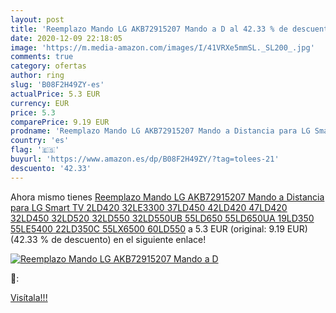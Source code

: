 ```yaml
---
layout: post
title: 'Reemplazo Mando LG AKB72915207 Mando a D al 42.33 % de descuento'
date: 2020-12-09 22:18:05
image: 'https://m.media-amazon.com/images/I/41VRXe5mmSL._SL200_.jpg'
comments: true
category: ofertas
author: ring
slug: 'B08F2H49ZY-es'
actualPrice: 5.3 EUR
currency: EUR
price: 5.3
comparePrice: 9.19 EUR
prodname: 'Reemplazo Mando LG AKB72915207 Mando a Distancia para LG Smart TV 2LD420 32LE3300 37LD450 42LD420 47LD420 32LD450 32LD520 32LD550 32LD550UB 55LD650 55LD650UA 19LD350 55LE5400 22LD350C 55LX6500 60LD550'
country: 'es'
flag: '🇪🇸'
buyurl: 'https://www.amazon.es/dp/B08F2H49ZY/?tag=tolees-21'
descuento: '42.33'
---
```


Ahora mismo tienes [Reemplazo Mando LG AKB72915207 Mando a Distancia para LG Smart TV 2LD420 32LE3300 37LD450 42LD420 47LD420 32LD450 32LD520 32LD550 32LD550UB 55LD650 55LD650UA 19LD350 55LE5400 22LD350C 55LX6500 60LD550](https://www.amazon.es/dp/B08F2H49ZY/?tag=tolees-21) a 5.3 EUR (original: 9.19 EUR) (42.33 %  de descuento) en el siguiente enlace!

[![Reemplazo Mando LG AKB72915207 Mando a D](https://m.media-amazon.com/images/I/41VRXe5mmSL._SL200_.jpg)](https://www.amazon.es/dp/B08F2H49ZY/?tag=tolees-21)

🔎:


[Visítala!!!](https://www.amazon.es/dp/B08F2H49ZY/?tag=tolees-21)
